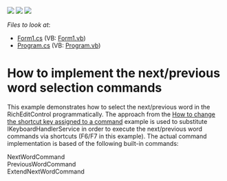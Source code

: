 <!-- default badges list -->
![](https://img.shields.io/endpoint?url=https://codecentral.devexpress.com/api/v1/VersionRange/128610603/20.1.2%2B)
[![](https://img.shields.io/badge/Open_in_DevExpress_Support_Center-FF7200?style=flat-square&logo=DevExpress&logoColor=white)](https://supportcenter.devexpress.com/ticket/details/E2931)
[![](https://img.shields.io/badge/📖_How_to_use_DevExpress_Examples-e9f6fc?style=flat-square)](https://docs.devexpress.com/GeneralInformation/403183)
<!-- default badges end -->
<!-- default file list -->
*Files to look at*:

* [Form1.cs](./CS/Form1.cs) (VB: [Form1.vb](./VB/Form1.vb))
* [Program.cs](./CS/Program.cs) (VB: [Program.vb](./VB/Program.vb))
<!-- default file list end -->
# How to implement the next/previous word selection commands


<p>This example demonstrates how to select the next/previous word in the RichEditControl programmatically. The approach from the <a href="https://www.devexpress.com/Support/Center/p/E2857">How to change the shortcut key assigned to a command</a> example is used to substitute IKeyboardHandlerService in order to execute the next/previous word commands via shortcuts (F6/F7 in this example). The actual command implementation is based of the following built-in commands:</p><p>NextWordCommand<br />
PreviousWordCommand<br />
ExtendNextWordCommand</p>

<br/>


